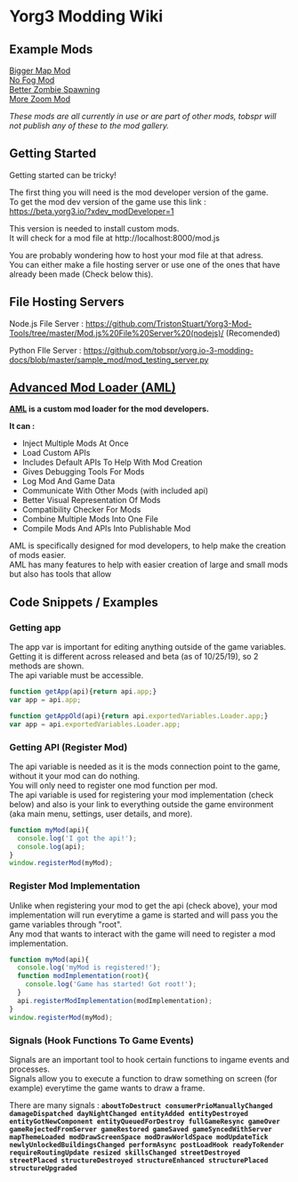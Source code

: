 
# Yorg3 Modding Wiki
## Example Mods
[Bigger Map Mod](https://github.com/TristonStuart/Yorg3-Mod-Tools/tree/master/Example%20Mods/Bigger%20Map%20Mod "Bigger Map Mod") <br>
[No Fog Mod](https://github.com/TristonStuart/Yorg3-Mod-Tools/tree/master/Example%20Mods/No%20Fog%20Mod "No Fog Mod") <br>
[Better Zombie Spawning](https://github.com/TristonStuart/Yorg3-Mod-Tools/tree/master/Example%20Mods/Better%20Zombie%20Spawning "Better Zombie Spawning") <br>
[More Zoom Mod](https://github.com/TristonStuart/Yorg3-Mod-Tools/tree/master/Example%20Mods/More%20Zoom "More Zoom Mod")

*These mods are all currently in use or are part of other mods, tobspr will not publish any of these to the mod gallery.*
## Getting Started
Getting started can be tricky!

The first thing you will need is the mod developer version of the game. <br> To get the mod dev version of the game use this link :
https://beta.yorg3.io/?xdev_modDeveloper=1

This version is needed to install custom mods. <br> It will check for a mod file at http://localhost:8000/mod.js

You are probably wondering how to host your mod file at that adress. <br> You can either make a file hosting server or use one of the ones that have already been made (Check below this).
## File Hosting Servers
Node.js File Server : https://github.com/TristonStuart/Yorg3-Mod-Tools/tree/master/Mod.js%20File%20Server%20(nodejs)/ (Recomended)

Python FIle Server : https://github.com/tobspr/yorg.io-3-modding-docs/blob/master/sample_mod/mod_testing_server.py
## [Advanced Mod Loader (AML)](https://github.com/TristonStuart/AdvancedModLoader/tree/master "Advanced Mod Loader (AML)")
**[AML](https://github.com/TristonStuart/AdvancedModLoader/tree/master "AML") is a custom mod loader for the mod developers.**

**It can :**
* Inject Multiple Mods At Once
* Load Custom APIs
* Includes Default APIs To Help With Mod Creation
* Gives Debugging Tools For Mods
* Log Mod And Game Data
* Communicate With Other Mods (with included api)
* Better Visual Representation Of Mods
* Compatibility Checker For Mods
* Combine Multiple Mods Into One File
* Compile Mods And APIs Into Publishable Mod

AML is specifically designed for mod developers, to help make the creation of mods easier. <br> AML has many features to help with easier creation of large and small mods but also has tools that allow 
## Code Snippets / Examples
### Getting app
The app var is important for editing anything outside of the game variables. <br> Getting it is different across released and beta (as of 10/25/19), so 2 methods are shown. <br> The api variable must be accessible.
```javascript
function getApp(api){return api.app;}
var app = api.app;
```
```javascript
function getAppOld(api){return api.exportedVariables.Loader.app;}
var app = api.exportedVariables.Loader.app;
```
### Getting API (Register Mod)
The api variable is needed as it is the mods connection point to the game, without it your mod can do nothing. <br> You will only need to register one mod function per mod. <br> The api variable is used for registering your mod implementation (check below) and also is your link to everything outside the game environment (aka main menu, settings, user details, and more).
```javascript
function myMod(api){
  console.log('I got the api!');
  console.log(api);
}
window.registerMod(myMod);
```
### Register Mod Implementation
Unlike when registering your mod to get the api (check above), your mod implementation will run everytime a game is started and will pass you the game variables through "root". <br> Any mod that wants to interact with the game will need to register a mod implementation.
```javascript
function myMod(api){
  console.log('myMod is registered!');
  function modImplementation(root){
    console.log('Game has started! Got root!');
  }
  api.registerModImplementation(modImplementation);
}
window.registerMod(myMod);
```
### Signals (Hook Functions To Game Events)
Signals are an important tool to hook certain functions to ingame events and processes. <br> Signals allow you to execute a function to draw something on screen (for example) everytime the game wants to draw a frame.

There are many signals : 
**`aboutToDestruct
consumerPrioManuallyChanged
damageDispatched
dayNightChanged
entityAdded
entityDestroyed
entityGotNewComponent
entityQueuedForDestroy
fullGameResync
gameOver
gameRejectedFromServer
gameRestored
gameSaved
gameSyncedWithServer
mapThemeLoaded
modDrawScreenSpace
modDrawWorldSpace
modUpdateTick
newlyUnlockedBuildingsChanged
performAsync
postLoadHook
readyToRender
requireRoutingUpdate
resized
skillsChanged
streetDestroyed
streetPlaced
structureDestroyed
structureEnhanced
structurePlaced
structureUpgraded`**
